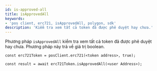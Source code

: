 ```yaml
---
id: is-approved-all
title: isApprovedAll
keywords:
- 'pos client, erc721, isApprovedAll, polygon, sdk'
description: 'Kiểm tra xem tất cả token đã được phê duyệt hay chưa.'
---
```


Phương pháp `isApprovedAll` kiểm tra xem tất cả token đã được phê duyệt hay chưa. Phương pháp này trả về giá trị boolean.

```
const erc721Token = posClient.erc721(<token address>, true);

const result = await erc721Token.isApprovedAll(<user Address>);

```
